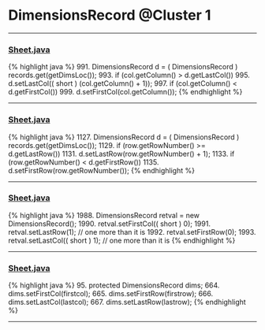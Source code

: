 # DimensionsRecord @Cluster 1

***

### [Sheet.java](https://searchcode.com/codesearch/view/15642365/)
{% highlight java %}
991. DimensionsRecord d = ( DimensionsRecord ) records.get(getDimsLoc());
993. if (col.getColumn() > d.getLastCol())
995.     d.setLastCol(( short ) (col.getColumn() + 1));
997. if (col.getColumn() < d.getFirstCol())
999.     d.setFirstCol(col.getColumn());
{% endhighlight %}

***

### [Sheet.java](https://searchcode.com/codesearch/view/15642365/)
{% highlight java %}
1127. DimensionsRecord d = ( DimensionsRecord ) records.get(getDimsLoc());
1129. if (row.getRowNumber() >= d.getLastRow())
1131.     d.setLastRow(row.getRowNumber() + 1);
1133. if (row.getRowNumber() < d.getFirstRow())
1135.     d.setFirstRow(row.getRowNumber());
{% endhighlight %}

***

### [Sheet.java](https://searchcode.com/codesearch/view/15642365/)
{% highlight java %}
1988. DimensionsRecord retval = new DimensionsRecord();
1990. retval.setFirstCol(( short ) 0);
1991. retval.setLastRow(1);             // one more than it is
1992. retval.setFirstRow(0);
1993. retval.setLastCol(( short ) 1);   // one more than it is
{% endhighlight %}

***

### [Sheet.java](https://searchcode.com/codesearch/view/15642365/)
{% highlight java %}
95. protected DimensionsRecord           dims;
664.     dims.setFirstCol(firstcol);
665.     dims.setFirstRow(firstrow);
666.     dims.setLastCol(lastcol);
667.     dims.setLastRow(lastrow);
{% endhighlight %}

***

